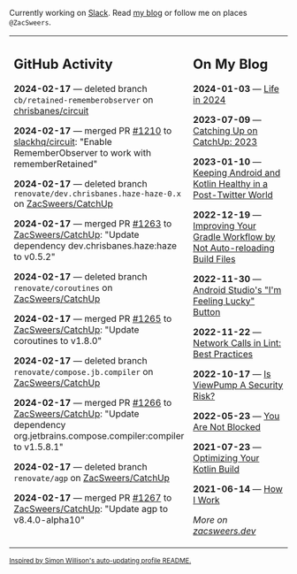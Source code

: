 Currently working on [Slack](https://slack.com/). Read [my blog](https://zacsweers.dev/) or follow me on places `@ZacSweers`.

<table><tr><td valign="top" width="60%">

## GitHub Activity
<!-- githubActivity starts -->
**2024-02-17** — deleted branch `cb/retained-rememberobserver` on [chrisbanes/circuit](https://github.com/chrisbanes/circuit)

**2024-02-17** — merged PR [#1210](https://github.com/slackhq/circuit/pull/1210) to [slackhq/circuit](https://github.com/slackhq/circuit): "Enable RememberObserver to work with rememberRetained"

**2024-02-17** — deleted branch `renovate/dev.chrisbanes.haze-haze-0.x` on [ZacSweers/CatchUp](https://github.com/ZacSweers/CatchUp)

**2024-02-17** — merged PR [#1263](https://github.com/ZacSweers/CatchUp/pull/1263) to [ZacSweers/CatchUp](https://github.com/ZacSweers/CatchUp): "Update dependency dev.chrisbanes.haze:haze to v0.5.2"

**2024-02-17** — deleted branch `renovate/coroutines` on [ZacSweers/CatchUp](https://github.com/ZacSweers/CatchUp)

**2024-02-17** — merged PR [#1265](https://github.com/ZacSweers/CatchUp/pull/1265) to [ZacSweers/CatchUp](https://github.com/ZacSweers/CatchUp): "Update coroutines to v1.8.0"

**2024-02-17** — deleted branch `renovate/compose.jb.compiler` on [ZacSweers/CatchUp](https://github.com/ZacSweers/CatchUp)

**2024-02-17** — merged PR [#1266](https://github.com/ZacSweers/CatchUp/pull/1266) to [ZacSweers/CatchUp](https://github.com/ZacSweers/CatchUp): "Update dependency org.jetbrains.compose.compiler:compiler to v1.5.8.1"

**2024-02-17** — deleted branch `renovate/agp` on [ZacSweers/CatchUp](https://github.com/ZacSweers/CatchUp)

**2024-02-17** — merged PR [#1267](https://github.com/ZacSweers/CatchUp/pull/1267) to [ZacSweers/CatchUp](https://github.com/ZacSweers/CatchUp): "Update agp to v8.4.0-alpha10"
<!-- githubActivity ends -->
</td><td valign="top" width="40%">

## On My Blog
<!-- blog starts -->
**2024-01-03** — [Life in 2024](https://www.zacsweers.dev/life-in-2024/)

**2023-07-09** — [Catching Up on CatchUp: 2023](https://www.zacsweers.dev/catching-up-on-catchup-2023/)

**2023-01-10** — [Keeping Android and Kotlin Healthy in a Post-Twitter World](https://www.zacsweers.dev/keeping-android-healthy/)

**2022-12-19** — [Improving Your Gradle Workflow by Not Auto-reloading Build Files](https://www.zacsweers.dev/improving-your-workflow-by-not-auto-reloading-build-files/)

**2022-11-30** — [Android Studio's "I'm Feeling Lucky" Button](https://www.zacsweers.dev/android-studios-im-feeling-lucky-button/)

**2022-11-22** — [Network Calls in Lint: Best Practices](https://www.zacsweers.dev/network-calls-in-lint-best-practices/)

**2022-10-17** — [Is ViewPump A Security Risk?](https://www.zacsweers.dev/is-viewpump-a-security-risk/)

**2022-05-23** — [You Are Not Blocked](https://www.zacsweers.dev/you-are-not-blocked/)

**2021-07-23** — [Optimizing Your Kotlin Build](https://www.zacsweers.dev/optimizing-your-kotlin-build/)

**2021-06-14** — [How I Work](https://www.zacsweers.dev/how-i-work/)
<!-- blog ends -->
_More on [zacsweers.dev](https://zacsweers.dev/)_
</td></tr></table>

<sub><a href="https://simonwillison.net/2020/Jul/10/self-updating-profile-readme/">Inspired by Simon Willison's auto-updating profile README.</a></sub>